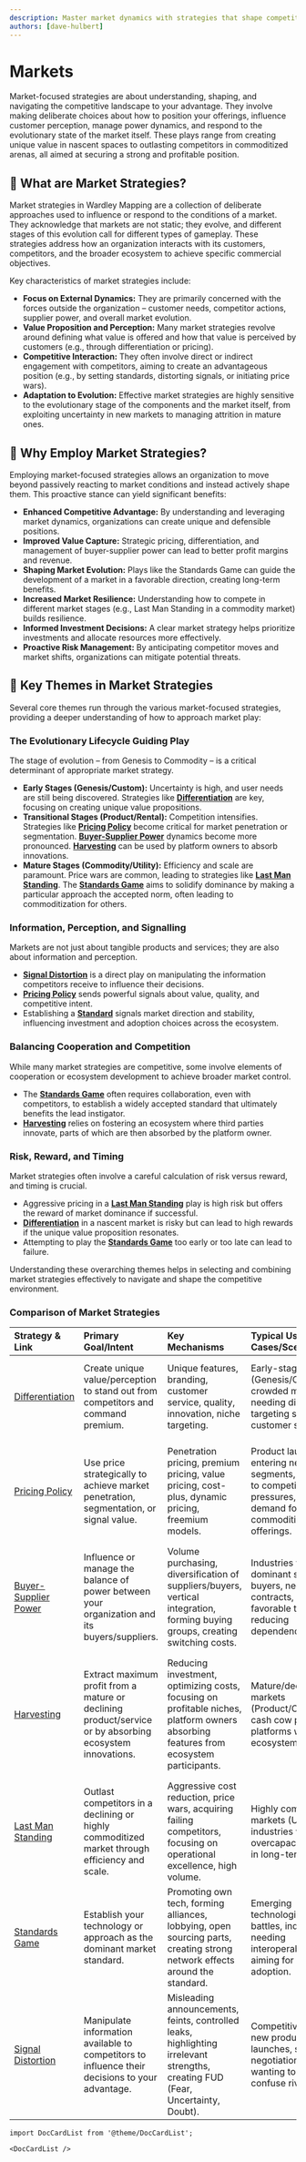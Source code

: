 ```yaml
---
description: Master market dynamics with strategies that shape competition, define value, and drive evolution, from emerging landscapes to mature battlegrounds.
authors: [dave-hulbert]
---
```


# Markets

Market-focused strategies are about understanding, shaping, and navigating the competitive landscape to your advantage. They involve making deliberate choices about how to position your offerings, influence customer perception, manage power dynamics, and respond to the evolutionary state of the market itself. These plays range from creating unique value in nascent spaces to outlasting competitors in commoditized arenas, all aimed at securing a strong and profitable position.

## 🤔 **What are Market Strategies?**

Market strategies in Wardley Mapping are a collection of deliberate approaches used to influence or respond to the conditions of a market. They acknowledge that markets are not static; they evolve, and different stages of this evolution call for different types of gameplay. These strategies address how an organization interacts with its customers, competitors, and the broader ecosystem to achieve specific commercial objectives.

Key characteristics of market strategies include:

* **Focus on External Dynamics:** They are primarily concerned with the forces outside the organization – customer needs, competitor actions, supplier power, and overall market evolution.
* **Value Proposition and Perception:** Many market strategies revolve around defining what value is offered and how that value is perceived by customers (e.g., through differentiation or pricing).
* **Competitive Interaction:** They often involve direct or indirect engagement with competitors, aiming to create an advantageous position (e.g., by setting standards, distorting signals, or initiating price wars).
* **Adaptation to Evolution:** Effective market strategies are highly sensitive to the evolutionary stage of the components and the market itself, from exploiting uncertainty in new markets to managing attrition in mature ones.

## 🚀 **Why Employ Market Strategies?**

Employing market-focused strategies allows an organization to move beyond passively reacting to market conditions and instead actively shape them. This proactive stance can yield significant benefits:

* **Enhanced Competitive Advantage:** By understanding and leveraging market dynamics, organizations can create unique and defensible positions.
* **Improved Value Capture:** Strategic pricing, differentiation, and management of buyer-supplier power can lead to better profit margins and revenue.
* **Shaping Market Evolution:** Plays like the Standards Game can guide the development of a market in a favorable direction, creating long-term benefits.
* **Increased Market Resilience:** Understanding how to compete in different market stages (e.g., Last Man Standing in a commodity market) builds resilience.
* **Informed Investment Decisions:** A clear market strategy helps prioritize investments and allocate resources more effectively.
* **Proactive Risk Management:** By anticipating competitor moves and market shifts, organizations can mitigate potential threats.

## 🧭 **Key Themes in Market Strategies**

Several core themes run through the various market-focused strategies, providing a deeper understanding of how to approach market play:

### The Evolutionary Lifecycle Guiding Play

The stage of evolution – from Genesis to Commodity – is a critical determinant of appropriate market strategy.

* **Early Stages (Genesis/Custom):** Uncertainty is high, and user needs are still being discovered. Strategies like **[Differentiation](/strategies/markets/differentiation)** are key, focusing on creating unique value propositions.
* **Transitional Stages (Product/Rental):** Competition intensifies. Strategies like **[Pricing Policy](/strategies/markets/pricing-policy)** become critical for market penetration or segmentation. **[Buyer-Supplier Power](/strategies/markets/buyer-supplier-power)** dynamics become more pronounced. **[Harvesting](/strategies/markets/harvesting)** can be used by platform owners to absorb innovations.
* **Mature Stages (Commodity/Utility):** Efficiency and scale are paramount. Price wars are common, leading to strategies like **[Last Man Standing](/strategies/markets/last-man-standing)**. The **[Standards Game](/strategies/markets/standards-game)** aims to solidify dominance by making a particular approach the accepted norm, often leading to commoditization for others.

### Information, Perception, and Signalling

Markets are not just about tangible products and services; they are also about information and perception.

* **[Signal Distortion](/strategies/markets/signal-distortion)** is a direct play on manipulating the information competitors receive to influence their decisions.
* **[Pricing Policy](/strategies/markets/pricing-policy)** sends powerful signals about value, quality, and competitive intent.
* Establishing a **[Standard](/strategies/markets/standards-game)** signals market direction and stability, influencing investment and adoption choices across the ecosystem.

### Balancing Cooperation and Competition

While many market strategies are competitive, some involve elements of cooperation or ecosystem development to achieve broader market control.

* The **[Standards Game](/strategies/markets/standards-game)** often requires collaboration, even with competitors, to establish a widely accepted standard that ultimately benefits the lead instigator.
* **[Harvesting](/strategies/markets/harvesting)** relies on fostering an ecosystem where third parties innovate, parts of which are then absorbed by the platform owner.

### Risk, Reward, and Timing

Market strategies often involve a careful calculation of risk versus reward, and timing is crucial.

* Aggressive pricing in a **[Last Man Standing](/strategies/markets/last-man-standing)** play is high risk but offers the reward of market dominance if successful.
* **[Differentiation](/strategies/markets/differentiation)** in a nascent market is risky but can lead to high rewards if the unique value proposition resonates.
* Attempting to play the **[Standards Game](/strategies/markets/standards-game)** too early or too late can lead to failure.

Understanding these overarching themes helps in selecting and combining market strategies effectively to navigate and shape the competitive environment.

### Comparison of Market Strategies

| Strategy & Link                                                              | Primary Goal/Intent                                                                                       | Key Mechanisms                                                                                                                      | Typical Use Cases/Scenarios                                                                                                                            | Main Benefits                                                                                                                                                              | Key Climatic Patterns                                                                                                                                                                  |
| :--------------------------------------------------------------------------- | :-------------------------------------------------------------------------------------------------------- | :---------------------------------------------------------------------------------------------------------------------------------- | :--------------------------------------------------------------------------------------------------------------------------------------------------- | :----------------------------------------------------------------------------------------------------------------------------------------------------------------------- | :------------------------------------------------------------------------------------------------------------------------------------------------------------------------------------- |
| [Differentiation](/strategies/markets/differentiation/)                      | Create unique value/perception to stand out from competitors and command premium.                         | Unique features, branding, customer service, quality, innovation, niche targeting.                                                  | Early-stage markets (Genesis/Custom), crowded markets needing distinction, targeting specific customer segments.                                         | Reduced price sensitivity, higher margins, brand loyalty, protection against direct competition.                                                                           | [Higher order systems create new sources of worth](/climatic-patterns/higher-order-systems-create-new-sources-of-worth), [Characteristics change](/climatic-patterns/characteristics-change)             |
| [Pricing Policy](/strategies/markets/pricing-policy/)                        | Use price strategically to achieve market penetration, segmentation, or signal value.                     | Penetration pricing, premium pricing, value pricing, cost-plus, dynamic pricing, freemium models.                                   | Product launch, entering new segments, responding to competitive pressures, managing demand for commoditized offerings.                                | Influences market share, profitability, customer perception, and competitive response. Can be used to attract or deter specific customer types.                                 | [Economy has cycles](/climatic-patterns/economy-has-cycles), [Efficiency does not mean a reduced spend](/climatic-patterns/efficiency-does-not-mean-a-reduced-spend) (for consumers if price drops) |
| [Buyer-Supplier Power](/strategies/markets/buyer-supplier-power/)            | Influence or manage the balance of power between your organization and its buyers/suppliers.              | Volume purchasing, diversification of suppliers/buyers, vertical integration, forming buying groups, creating switching costs.        | Industries with dominant suppliers or buyers, negotiating contracts, securing favorable terms, reducing dependencies.                                    | Improved margins, reduced supply chain risk, increased negotiating leverage, more stable input costs or sales prices.                                                        | [Capital flows to new areas of value](/climatic-patterns/capital-flows-to-new-areas-of-value) (as power shifts), [Components can co-evolve](/climatic-patterns/components-can-co-evolve) (influencing terms) |
| [Harvesting](/strategies/markets/harvesting/)                                | Extract maximum profit from a mature or declining product/service or by absorbing ecosystem innovations.  | Reducing investment, optimizing costs, focusing on profitable niches, platform owners absorbing features from ecosystem participants.    | Mature/declining markets (Product/Commodity), cash cow products, platforms with active ecosystems.                                                       | Maximizes short-to-medium term cash flow, funds new ventures, orderly exit from a market, leverages ecosystem innovation.                                                   | [Past success breeds inertia](/climatic-patterns/past-success-breeds-inertia) (for the harvested product), [Efficiency enables innovation](/climatic-patterns/efficiency-enables-innovation) (by platform absorbing features) |
| [Last Man Standing](/strategies/markets/last-man-standing/)                  | Outlast competitors in a declining or highly commoditized market through efficiency and scale.            | Aggressive cost reduction, price wars, acquiring failing competitors, focusing on operational excellence, high volume.              | Highly commoditized markets (Utility), industries with overcapacity, markets in long-term decline.                                                       | Market dominance by attrition, potential for monopoly/oligopoly profits once competition reduces, captures remaining market demand.                                      | [Everything evolves](/climatic-patterns/everything-evolves) (to commodity), [Shifts from product to utility show punctuated equilibrium](/climatic-patterns/shifts-from-product-to-utility-tend-to-demonstrate-a-punctuated-equilibrium) |
| [Standards Game](/strategies/markets/standards-game/)                        | Establish your technology or approach as the dominant market standard.                                    | Promoting own tech, forming alliances, lobbying, open sourcing parts, creating strong network effects around the standard.              | Emerging technologies, platform battles, industries needing interoperability, aiming for widespread adoption.                                          | Market leadership, control over evolution, licensing revenue, reduced competition if standard is proprietary or hard to replicate.                                       | [Components can co-evolve](/climatic-patterns/components-can-co-evolve) (around the standard), [Increased stability of lower order systems boosts agility](/climatic-patterns/increased-stability-of-lower-order-systems-increases-agility-and-speed-of-re-combination) |
| [Signal Distortion](/strategies/markets/signal-distortion/)                  | Manipulate information available to competitors to influence their decisions to your advantage.             | Misleading announcements, feints, controlled leaks, highlighting irrelevant strengths, creating FUD (Fear, Uncertainty, Doubt).     | Competitive bidding, new product launches, strategic negotiations, when wanting to mislead or confuse rivals.                                        | Competitors misallocate resources, delay actions, or make suboptimal decisions, providing a window of opportunity.                                                         | [Most competitors have poor situational awareness](/climatic-patterns/most-competitors-have-poor-situational-awareness), [Competitors actions will change the game](/climatic-patterns/competitors-actions-will-change-the-game) |

```mdx-code-block
import DocCardList from '@theme/DocCardList';

<DocCardList />
```
